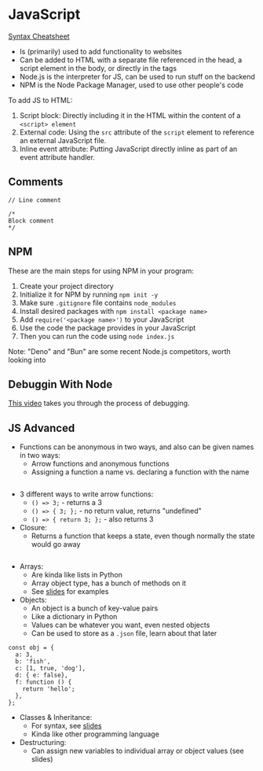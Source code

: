 # JavaScript

[Syntax Cheatsheet](js_syntax_cheatsheet.md)

- Is (primarily) used to add functionality to websites
- Can be added to HTML with a separate file referenced in the head, a script element in the body, or directly in the tags
- Node.js is the interpreter for JS, can be used to run stuff on the backend
- NPM is the Node Package Manager, used to use other people's code

To add JS to HTML:
1. Script block: Directly including it in the HTML within the content of a `<script> element`
2. External code: Using the `src` attribute of the `script` element to reference an external JavaScript file.
3. Inline event attribute: Putting JavaScript directly inline as part of an event attribute handler.

## Comments
```
// Line comment

/*
Block comment
*/
```

## NPM

These are the main steps for using NPM in your program:

1. Create your project directory
2. Initialize it for NPM by running `npm init -y`
3. Make sure `.gitignore` file contains `node_modules`
4. Install desired packages with `npm install <package name>`
5. Add `require('<package name>')` to your JavaScript
6. Use the code the package provides in your JavaScript
7. Then you can run the code using `node index.js`

Note: "Deno" and "Bun" are some recent Node.js competitors, worth looking into

## Debuggin With Node

[This video](https://youtu.be/B0le_Z_2TQY) takes you through the process of debugging.

## JS Advanced
- Functions can be anonymous in two ways, and also can be given names in two ways:
  - Arrow functions and anonymous functions
  - Assigning a function a name vs. declaring a function with the name
```
```
- 3 different ways to write arrow functions:
  - `() => 3;` - returns a 3
  - `() => { 3; };` - no return value, returns "undefined"
  - `() => { return 3; };` - also returns 3
- Closure:
  - Returns a function that keeps a state, even though normally the state would go away
```
```
- Arrays:
  - Are kinda like lists in Python
  - Array object type, has a bunch of methods on it
  - See [slides](https://docs.google.com/presentation/d/1nMPGe1x8KWnCamz22QSPMgkpK1_Y8m4zpxZPHqMfLbw/edit?slide=id.g27fdbd84860_0_0#slide=id.g27fdbd84860_0_0) for examples
- Objects:
  - An object is a bunch of key-value pairs
  - Like a dictionary in Python
  - Values can be whatever you want, even nested objects
  - Can be used to store as a `.json` file, learn about that later
```
const obj = {
  a: 3,
  b: 'fish',
  c: [1, true, 'dog'],
  d: { e: false},
  f: function () {
    return 'hello';
  },
};
```
- Classes & Inheritance:
  - For syntax, see [slides](https://docs.google.com/presentation/d/1nMPGe1x8KWnCamz22QSPMgkpK1_Y8m4zpxZPHqMfLbw/edit?slide=id.g27fdbd84860_0_0#slide=id.g27fdbd84860_0_0)
  - Kinda like other programming language
- Destructuring:
  - Can assign new variables to individual array or object values (see slides)